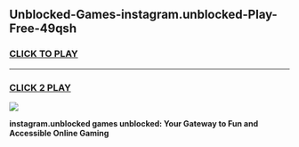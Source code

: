 
## Unblocked-Games-instagram.unblocked-Play-Free-49qsh
<h3>
<a href="https://premium76.site?title=instagram.unblocked&ref=19M">CLICK TO PLAY</a></h3>
<hr>

<h3>
<a href="https://premium76.site?title=instagram.unblocked&ref=19M">CLICK 2 PLAY</a>
  
</h3>

<a href="https://premium76.site?title=instagram.unblocked&ref=19M"><img src="https://clearcache.store/games.png"></a>


**instagram.unblocked games unblocked: Your Gateway to Fun and Accessible Online Gaming**
